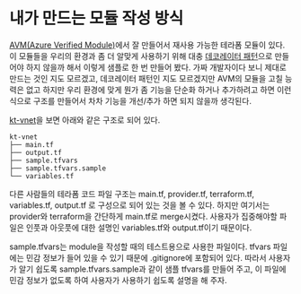 # 내가 만드는 모듈 작성 방식

[AVM(Azure Verified Module)](https://azure.github.io/Azure-Verified-Modules/indexes/terraform/tf-resource-modules/)에서 잘 만들어서 재사용 가능한 테라폼 모듈이 있다. 이 모듈들을 우리의 환경과 좀 더 알맞게 사용하기 위해 대충 [데코레이터 패턴](https://gmlwjd9405.github.io/2018/07/09/decorator-pattern.html)으로 만들어야 하지 않을까 해서 이렇게 샘플로 한 번 만들어 봤다.
  가짜 개발자이다 보니 제대로 만드는 것인 지도 모르겠고, 데코레이터 패턴인 지도 모르겠지만 AVM의 모듈을 고칠 능력은 없고 하지만 우리 환경에 맞게 뭔가 좀 기능을 단순화 하거나 추가하려고 하면 이런 식으로 구조를 만들어서 차차 기능을 개선/추가 하면 되지 않을까 생각된다.

[kt-vnet](./kt-vnet/)을 보면 아래와 같은 구조로 되어 있다.
```
kt-vnet
├── main.tf
├── output.tf
├── sample.tfvars
├── sample.tfvars.sample
└── variables.tf
```
다른 사람들의 테라폼 코드 파일 구조는 main.tf, provider.tf, terraform.tf, variables.tf, output.tf 로 구성으로 되어 있는 것을 볼 수 있다. 하지만 여기서는 provider와 terraform을 간단하게 main.tf로 merge시켰다. 사용자가 집중해야할 파일은 인풋과 아웃풋에 대한 설명인 variables.tf와 output.tf이기 때문이다.

sample.tfvars는 module을 작성할 때의 테스트용으로 사용한 파일이다. tfvars 파일에는 민감 정보가 들어 있을 수 있기 때문에 .gitignore에 포함되어 있다. 따라서 사용자가 알기 쉽도록 sample.tfvars.sample과 같이 샘플 tfvars를 만들어 주고, 이 파일에 민감 정보가 없도록 하여 사용자가 사용하기 쉽도록 설명을 해 주자.